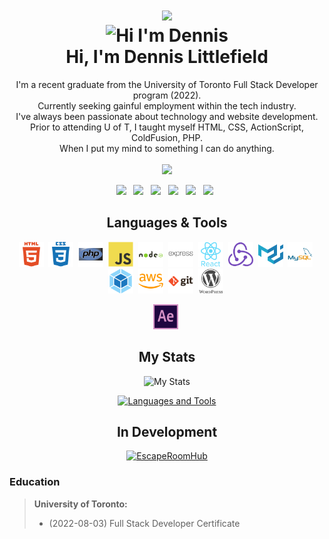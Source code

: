 
<h1 align="center">
  <img src="https://komarev.com/ghpvc/?username=DLittlefield81"/>
  <br/> 
  <img src="https://i.imgur.com/1C0s1p4.png" title="Hi I'm Dennis" alt="Hi I'm Dennis" width="150" height="150"/>
  <br/> 
  Hi, I'm Dennis Littlefield
  </h1>
  <p align="center"> 
  I'm a recent graduate from the University of Toronto Full Stack Developer program (2022). <br />
Currently seeking gainful employment within the tech industry.<br />
I've always been passionate about technology and website development.<br />
Prior to attending U of T, I taught myself HTML, CSS, ActionScript, ColdFusion, PHP. <br />
When I put my mind to something I can do anything. 
  <br/><br/>
  <a href="https://dlittlefield81.github.io/reactportfolio/"><img src="https://img.shields.io/badge/Portfolio-%23000000.svg?style=for-the-badge&logo=firefox&logoColor=#FF7139"></img></a>
</p>

<p align="center">
<a href="https://www.linkedin.com/in/dennislittlefield/"><img src="https://img.shields.io/badge/linkedin-%230077B5.svg?style=for-the-badge&logo=linkedin&logoColor=white"></img></a> &nbsp; 
<a href=""><img src="https://img.shields.io/badge/Facebook-%231877F2.svg?style=for-the-badge&logo=Facebook&logoColor=white"></img></a> &nbsp; 
<a href="https://slack.com/app_redirect?channel=D038TSBGNMR"><img src="https://img.shields.io/badge/Slack-4A154B?style=for-the-badge&logo=slack&logoColor=white"></img></a> &nbsp; 
<a href="https://wa.me//14372486759"><img src="https://img.shields.io/badge/WhatsApp-25D366?style=for-the-badge&logo=whatsapp&logoColor=white"></img></a> &nbsp; 
<a href="https://www.freecodecamp.org/DLittlefield81"><img src="https://img.shields.io/badge/Freecodecamp-%23123.svg?&style=for-the-badge&logo=freecodecamp&logoColor=green"></img></a> &nbsp; 
<a href="https://leetcode.com/dlittlefield81/"><img src="https://img.shields.io/badge/LeetCode-000000?style=for-the-badge&logo=LeetCode&logoColor=#d16c06"></img></a> &nbsp; 
</p>

<div align="center">
  
  ## Languages & Tools
  
  <img src="https://github.com/devicons/devicon/blob/master/icons/html5/html5-plain-wordmark.svg" title="HTML5" alt="HTML" width="40" height="40"/>&nbsp;
  <img src="https://github.com/devicons/devicon/blob/master/icons/css3/css3-plain-wordmark.svg"  title="CSS3" alt="CSS" width="40" height="40"/>&nbsp;
  <img src="https://github.com/devicons/devicon/blob/master/icons/php/php-original.svg"  title="PHP" alt="PHP" width="40" height="40"/>&nbsp;
  <img src="https://github.com/devicons/devicon/blob/master/icons/javascript/javascript-original.svg" title="JavaScript" alt="JavaScript" width="40" height="40" />&nbsp;
  <img src="https://github.com/devicons/devicon/blob/master/icons/nodejs/nodejs-original-wordmark.svg" title="NodeJS" alt="NodeJS" width="40" height="40"/>&nbsp;
  <img src="https://github.com/devicons/devicon/blob/master/icons/express/express-original-wordmark.svg" title="Express" alt="Express" width="40" height="40"/>&nbsp;
  <img src="https://github.com/devicons/devicon/blob/master/icons/react/react-original-wordmark.svg" title="React" alt="React" width="40" height="40"/>&nbsp;
  <img src="https://github.com/devicons/devicon/blob/master/icons/redux/redux-original.svg" title="Redux" alt="Redux " width="40" height="40"/>&nbsp;
  <img src="https://github.com/devicons/devicon/blob/master/icons/materialui/materialui-original.svg" title="Material UI" alt="Material UI" width="40" height="40"/>&nbsp;
 <img src="https://github.com/devicons/devicon/blob/master/icons/mysql/mysql-original-wordmark.svg" title="MySQL"  alt="MySQL" width="40" height="40"/>&nbsp;
  <img src="https://github.com/devicons/devicon/blob/master/icons/webpack/webpack-original.svg" title="Webpack" alt="Webpack" width="40" height="40"/>&nbsp;
  <img src="https://github.com/devicons/devicon/blob/master/icons/amazonwebservices/amazonwebservices-plain-wordmark.svg" title="AWS" alt="AWS" width="40" height="40"/>&nbsp;
 <img src="https://github.com/devicons/devicon/blob/master/icons/git/git-original-wordmark.svg" title="Git" alt="Git" width="40" height="40"/>&nbsp;
  <img src="https://github.com/devicons/devicon/blob/master/icons/wordpress/wordpress-plain-wordmark.svg" title="WordPress"  alt="WordPress" width="40" height="40"/>&nbsp;
  
  <img src="https://github.com/devicons/devicon/blob/master/icons/aftereffects/aftereffects-original.svg" title="After Effects"  alt="After Effects" width="40" height="40"/>&nbsp;
</div>



<div align="center">
  
  ## My Stats
  
  ![My Stats](https://github-readme-stats.vercel.app/api?username=DLittlefield81&show_icons=true&theme=blue-green)
  
  [![Languages and Tools](https://github-readme-stats.vercel.app/api/top-langs/?username=DLittlefield81&layout=compact&theme=vision-friendly-dark)](https://github.com/anuraghazra/github-readme-stats)
  
  ## In Development
  
  [![EscapeRoomHub](https://github-readme-stats.vercel.app/api/pin/?username=DLittlefield81&repo=EscapeRoomHub&theme=dark)](https://github.com/DLittlefield81/EscapeRoomHub)
  
</div>




### Education
> **University of Toronto:** 
>- (2022-08-03) Full Stack Developer Certificate 

